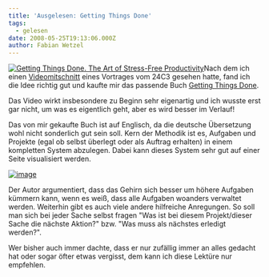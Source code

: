 ```yaml
---
title: 'Ausgelesen: Getting Things Done'
tags:
  - gelesen
date: 2008-05-25T19:13:06.000Z
author: Fabian Wetzel
---
```


[![Getting Things Done. The Art of Stress-Free Productivity](https://az275061.vo.msecnd.net/blogmedia/2008/05/getting_things_done.jpg)](http://www.amazon.de/gp/product/images/0142000280/ref=dp_image_0?ie=UTF8&amp;n=52044011&amp;s=books-intl-de)Nach dem ich einen [Videomitschnitt](http://events.ccc.de/congress/2007/Fahrplan/events/2213.en.html) eines Vortrages vom 24C3 gesehen hatte, fand ich die Idee richtig gut und kaufte mir das passende Buch [Getting Things Done](http://www.amazon.de/gp/product/0142000280/028-7149731-5787731?ie=UTF8&amp;tag=fabsenetfabse-21&amp;linkCode=xm2&amp;camp=1638&amp;creativeASIN=0142000280).

Das Video wirkt insbesondere zu Beginn sehr eigenartig und ich wusste erst gar nicht, um was es eigentlich geht, aber es wird besser im Verlauf!

Das von mir gekaufte Buch ist auf Englisch, da die deutsche Übersetzung wohl nicht sonderlich gut sein soll. Kern der Methodik ist es, Aufgaben und Projekte (egal ob selbst überlegt oder als Auftrag erhalten) in einem kompletten System abzulegen. Dabei kann dieses System sehr gut auf einer Seite visualisiert werden.

[![image](https://az275061.vo.msecnd.net/blogmedia/2008/05/image9.png)](http://events.ccc.de/congress/2007/Fahrplan/attachments/993_gtd-24c3-slides.pdf)

Der Autor argumentiert, dass das Gehirn sich besser um höhere Aufgaben kümmern kann, wenn es weiß, dass alle Aufgaben woanders verwaltet werden. Weiterhin gibt es auch viele andere hilfreiche Anregungen. So soll man sich bei jeder Sache selbst fragen "Was ist bei diesem Projekt/dieser Sache die nächste Aktion?" bzw. "Was muss als nächstes erledigt werden?".

Wer bisher auch immer dachte, dass er nur zufällig immer an alles gedacht hat oder sogar öfter etwas vergisst, dem kann ich diese Lektüre nur empfehlen.


